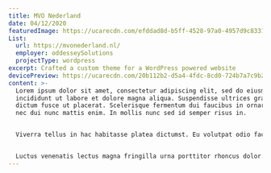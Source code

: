 ```yaml
---
title: MVO Nederland
date: 04/12/2020
featuredImage: https://ucarecdn.com/efddad8d-b5ff-4528-97a0-4957d9c8331b/
List:
  url: https://mvonederland.nl/
  employer: oddesseySolutions
  projectType: wordpress
excerpt: Crafted a custom theme for a WordPress powered website
devicePreview: https://ucarecdn.com/20b112b2-d5a4-4fdc-8cd0-724b7a7c9b21/
content: >-
  Lorem ipsum dolor sit amet, consectetur adipiscing elit, sed do eiusmod tempor
  incididunt ut labore et dolore magna aliqua. Suspendisse ultrices gravida
  dictum fusce ut placerat. Scelerisque fermentum dui faucibus in ornare. Enim
  nec dui nunc mattis enim. In mollis nunc sed id semper risus in. 


  Viverra tellus in hac habitasse platea dictumst. Eu volutpat odio facilisis mauris sit amet massa. Risus quis varius quam quisque id diam vel quam elementum. Nec nam aliquam sem et tortor consequat id. Sed tempus urna et pharetra pharetra massa. Pellentesque habitant morbi tristique senectus. 


  Luctus venenatis lectus magna fringilla urna porttitor rhoncus dolor. Auctor neque vitae tempus quam pellentesque. Amet justo donec enim diam vulputate. In iaculis nunc sed augue lacus viverra.
---
```

